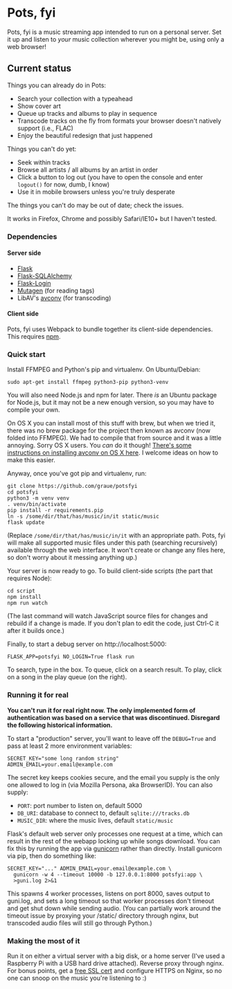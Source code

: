 # Pots, fyi

Pots, fyi is a music streaming app
intended to run on a personal server.
Set it up and listen to *your* music collection
wherever you might be, using only a web browser!

## Current status

Things you can already do in Pots:

* Search your collection with a typeahead
* Show cover art
* Queue up tracks and albums to play in sequence
* Transcode tracks on the fly from formats your browser doesn't
  natively support (i.e., FLAC)
* Enjoy the beautiful redesign that just happened

Things you can't do yet:

* Seek within tracks
* Browse all artists / all albums by an artist in order
* Click a button to log out (you have to open the console and enter
  `logout()` for now, dumb, I know)
* Use it in mobile browsers unless you're truly desperate

The things you can't do may be out of date; check the issues.

It works in Firefox, Chrome and possibly Safari/IE10+ but I haven't
tested.


### Dependencies

#### Server side

 * [Flask](http://flask.pocoo.org)
 * [Flask-SQLAlchemy](http://packages.python.org/Flask-SQLAlchemy/)
 * [Flask-Login](https://pypi.python.org/pypi/Flask-Login)
 * [Mutagen](https://code.google.com/p/mutagen/) (for reading tags)
 * LibAV's [avconv](https://libav.org/avconv.html) (for transcoding)

#### Client side

Pots, fyi uses Webpack to bundle together
its client-side dependencies.
This requires [npm](http://npmjs.org/).

### Quick start

Install FFMPEG and Python's pip and virtualenv. On Ubuntu/Debian:

    sudo apt-get install ffmpeg python3-pip python3-venv

You will also need Node.js and npm for later. There *is* an Ubuntu package
for Node.js, but it may not be a new enough version, so you may have to
compile your own.

On OS X you can install most of this stuff with brew, but when we
tried it, there was no brew package for the project then known as avconv
(now folded into FFMPEG). We had to compile that
from source and it was a little annoying. Sorry OS X users. You *can*
do it though! [There's some instructions on installing avconv on OS X
here](http://superuser.com/a/568465). I welcome ideas on how to make
this easier.

Anyway, once you've got pip and virtualenv, run:

    git clone https://github.com/graue/potsfyi
    cd potsfyi
    python3 -m venv venv
    . venv/bin/activate
    pip install -r requirements.pip
    ln -s /some/dir/that/has/music/in/it static/music
    flask update

(Replace `/some/dir/that/has/music/in/it` with an appropriate path.
Pots, fyi will make all supported music files
under this path (searching recursively) available through the web interface.
It won't create or change any files here, so don't worry about it
messing anything up.)

Your server is now ready to go.
To build client-side scripts (the part that requires Node):

    cd script
    npm install
    npm run watch

(The last command will watch JavaScript source files for changes and rebuild
if a change is made. If you don't plan to edit the code, just Ctrl-C it after
it builds once.)

Finally, to start a debug server on http://localhost:5000:

    FLASK_APP=potsfyi NO_LOGIN=True flask run

To search, type in the box.
To queue, click on a search result.
To play, click on a song in the play queue (on the right).

### Running it for real

**You can't run it for real right now. The only implemented form of
authentication was based on a service that was discontinued. Disregard
the following historical information.**

To start a "production" server, you'll want to leave off the `DEBUG=True`
and pass at least 2 more environment variables:

    SECRET_KEY="some long random string"
    ADMIN_EMAIL=your.email@example.com

The secret key keeps cookies secure,
and the email you supply is the only one allowed
to log in (via Mozilla Persona, aka BrowserID).
You can also supply:

 * `PORT`: port number to listen on, default 5000
 * `DB_URI`: database to connect to, default `sqlite:///tracks.db`
 * `MUSIC_DIR`: where the music lives, default `static/music`

Flask's default web server only processes one request at a time,
which can result in the rest of the webapp locking up
while songs download.
You can fix this by running the app via [gunicorn](http://gunicorn.org)
rather than directly. Install gunicorn via pip, then do something like:

    SECRET_KEY="..." ADMIN_EMAIL=your.email@example.com \
      gunicorn -w 4 --timeout 10000 -b 127.0.0.1:8000 potsfyi:app \
      >guni.log 2>&1

This spawns 4 worker processes, listens on port 8000, saves output to
guni.log, and sets a long timeout so that worker processes don't timeout
and get shut down while sending audio. (You can partially work around the
timeout issue by proxying your /static/ directory through nginx, but
transcoded audio files will still go through Python.)

### Making the most of it

Run it on either a virtual server with a big disk, or a home server
(I've used a Raspberry Pi with a USB hard drive attached). Reverse
proxy through nginx. For bonus points, get a [free SSL
cert](http://blog.ruilopes.com/from-http-to-https-with-free-certificates.html)
and configure HTTPS on Nginx, so no one can snoop on the music you're
listening to :)
